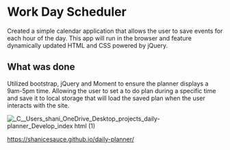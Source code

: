 #  Work Day Scheduler

Created a simple calendar application that allows the user to save events for each hour of the day. This app will run in the browser and feature dynamically updated HTML and CSS powered by jQuery.

## What was done

Utilized bootstrap, jQuery and Moment to ensure the planner displays a 9am-5pm time. Allowing the user to set a to do plan during a specific time and save it to local storage that will load the saved plan when the user interacts with the site. 

![_C__Users_shani_OneDrive_Desktop_projects_daily-planner_Develop_index html (1)](https://user-images.githubusercontent.com/107827563/185284368-db84ee0d-7686-452a-9485-29319e2f6cad.png)


https://shanicesauce.github.io/daily-planner/
